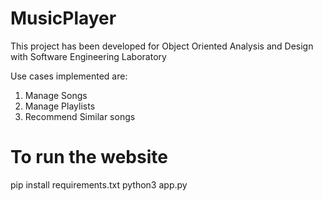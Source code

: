 # MusicPlayer
This project has been developed for Object Oriented Analysis and Design with Software Engineering Laboratory

Use cases implemented are:
1. Manage Songs
2. Manage Playlists 
3. Recommend Similar songs

# To run the website

pip install requirements.txt
python3 app.py
